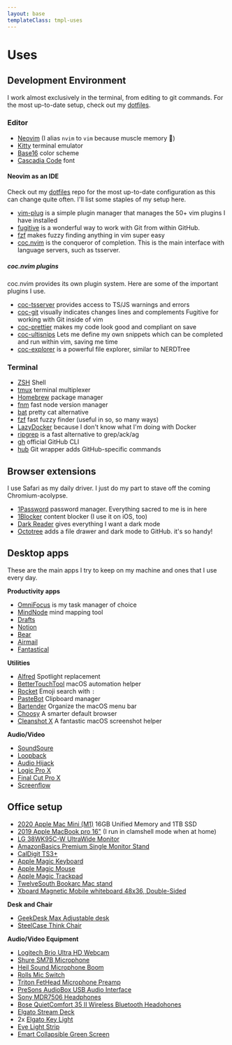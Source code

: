 ```yaml
---
layout: base
templateClass: tmpl-uses
---
```


# Uses

## Development Environment

I work almost exclusively in the terminal, from editing to git commands. For the most up-to-date setup, check out my [dotfiles](https://github.com/nicknisi/dotfiles).

### Editor

- [Neovim](https://neovim.io) (I alias `nvim` to `vim` because muscle memory 🦾)
- [Kitty](https://sw.kovidgoyal.net/kitty/) terminal emulator
- [Base16](http://chriskempson.com/projects/base16/) color scheme
- [Cascadia Code](https://github.com/microsoft/cascadia-code) font

#### Neovim as an IDE

Check out my [dotfiles](https://github.com/nicknisi/dotfiles) repo for the most up-to-date configuration as this can change quite often. I'll list some staples of my setup here.

- [vim-plug](https://github.com/junegunn/vim-plug) is a simple plugin manager that manages the 50+ vim plugins I have installed
- [fugitive](https://github.com/tpope/vim-fugitive) is a wonderful way to work with Git from within GitHub.
- [fzf](https://github.com/junegunn/fzf.vim) makes fuzzy finding anything in vim super easy
- [coc.nvim](https://github.com/neoclide/coc.nvim) is the conqueror of completion. This is the main interface with language servers, such as tsserver.

##### coc.nvim plugins

coc.nvim provides its own plugin system. Here are some of the important plugins I use.

- [coc-tsserver](https://github.com/neoclide/coc-tsserver) provides access to TS/JS warnings and errors
- [coc-git](https://github.com/neoclide/coc-git) visually indicates changes lines and complements Fugitive for working with Git inside of vim
- [coc-prettier](https://github.com/neoclide/coc-prettier) makes my code look good and compliant on save
- [coc-ultisnips](https://www.npmjs.com/package/coc-ultisnips) Lets me define my own snippets which can be completed and run within vim, saving me time
- [coc-explorer](https://github.com/weirongxu/coc-explorer) is a powerful file explorer, similar to NERDTree


### Terminal

- [ZSH](http://zsh.sourceforge.net) Shell
- [tmux](https://github.com/tmux/tmux) terminal multiplexer
- [Homebrew](https://brew.sh) package manager
- [fnm](https://github.com/Schniz/fnm) fast node version manager
- [bat](https://github.com/sharkdp/bat) pretty cat alternative
- [fzf](https://github.com/junegunn/fzf) fast fuzzy finder (useful in so, so many ways)
- [LazyDocker](https://github.com/jesseduffield/lazydocker) because I don't know what I'm doing with Docker
- [ripgrep](https://github.com/BurntSushi/ripgrep) is a fast alternative to grep/ack/ag
- [gh](https://github.com/cli/cli) official GitHub CLI
- [hub](https://github.com/github/hub) Git wrapper adds GitHub-specific commands

## Browser extensions

I use Safari as my daily driver. I just do my part to stave off the coming Chromium-acolypse.

- [1Password](https://1password.com) password manager. Everything sacred to me is in here
- [1Blocker](https://1blocker.com) content blocker (I use it on iOS, too)
- [Dark Reader](https://darkreader.org) gives everything I want a dark mode
- [Octotree](https://www.octotree.io) adds a file drawer and dark mode to GitHub. it's so handy!

## Desktop apps

These are the main apps I try to keep on my machine and ones that I use every day.

**Productivity apps**

- [OmniFocus](http://omnifocus.com) is my task manager of choice
- [MindNode](https://mindnode.com) mind mapping tool
- [Drafts](https://getdrafts.com)
- [Notion](https://notion.so)
- [Bear](https://bear.app)
- [Airmail](https://airmailapp.com)
- [Fantastical](https://flexibits.com/fantastical)

**Utilities**

- [Alfred](https://www.alfredapp.com) Spotlight replacement
- [BetterTouchTool](https://folivora.ai) macOS automation helper
- [Rocket](https://matthewpalmer.net/rocket/) Emoji search with `:`
- [PasteBot](https://tapbots.com/pastebot/) Clipboard manager
- [Bartender](https://www.macbartender.com/) Organize the macOS menu bar
- [Choosy](https://www.choosyosx.com) A smarter default browser
- [Cleanshot X](https://cleanshot.com) A fantastic macOS screenshot helper

**Audio/Video**

- [SoundSoure](https://rogueamoeba.com/soundsource/)
- [Loopback](https://rogueamoeba.com/loopback/)
- [Audio Hijack](https://rogueamoeba.com/audiohijack/)
- [Logic Pro X](https://www.apple.com/logic-pro/)
- [Final Cut Pro X](https://www.apple.com/final-cut-pro/)
- [Screenflow](https://www.telestream.net/screenflow/overview.htm)

## Office setup

- [2020 Apple Mac Mini (M1)](https://www.apple.com/mac-mini/) 16GB Unified Memory and 1TB SSD
- [2019 Apple MacBook pro 16"](https://www.apple.com/macbook-pro-16/) (I run in clamshell mode when at home)
- [LG 38WK95C-W UltraWide Monitor](https://www.amazon.com/gp/product/B079L4WR4T/)
- [AmazonBasics Premium Single Monitor Stand](https://www.amazon.com/gp/product/B00MIBN16O/)
- [CalDigit TS3+](https://www.amazon.com/CalDigit-TS3-Plus-Thunderbolt-Dock/dp/B07CZPV8DF/)
- [Apple Magic Keyboard](https://www.amazon.com/Apple-Keyboard-Wireless-Rechargable-English/dp/B016QO64FI/)
- [Apple Magic Mouse](https://www.amazon.com/Apple-Magic-Mouse-Wireless-Rechargable/dp/B016QO5YNG/)
- [Apple Magic Trackpad](https://www.amazon.com/Apple-Magic-Trackpad-Wireless-Rechargable/dp/B016QO5YWC/)
- [TwelveSouth Bookarc Mac stand](https://www.amazon.com/Twelve-South-Space-Saving-Vertical-notebooks/dp/B086RRJ82R/)
- [Xboard Magnetic Mobile whiteboard 48x36, Double-Sided](https://www.amazon.com/gp/product/B075FT75C3/)

**Desk and Chair**
- [GeekDesk Max Adjustable desk](https://www.geekdesk.com/standing-desk-frame)
- [SteelCase Think Chair](https://www.steelcase.com/products/office-chairs/think/)

**Audio/Video Equipment**
- [Logitech Brio Ultra HD Webcam](https://www.amazon.com/gp/product/B01N5UOYC4/)
- [Shure SM7B Microphone](https://www.amazon.com/Shure-SM7B-Cardioid-Dynamic-Microphone/dp/B0002E4Z8M)
- [Heil Sound Microphone Boom](https://www.amazon.com/dp/B004PJ414I/)
- [Rolls Mic Switch](https://www.amazon.com/rolls-Mic-Switch-Off-MS111/dp/B001GMXFW6)
- [Triton FetHead Microphone Preamp](https://www.amazon.com/TRITON-AUDIO-FetHead-Microphone-Preamp/dp/B06XDPTDN5/)
- [PreSons AudioBox USB Audio Interface](https://www.amazon.com/PreSonus-AudioBox-USB-Recording-System/dp/B071W6YVDR)
- [Sony MDR7506 Headphones](https://www.amazon.com/dp/B000AJIF4E)
- [Bose QuietComfort 35 II Wireless Bluetooth Headohones](https://www.amazon.com/Bose-QuietComfort-Wireless-Headphones-Cancelling/dp/B0756CYWWD/)
- [Elgato Stream Deck](https://www.amazon.com/Elgato-Stream-Deck-Controller-customizable/dp/B06XKNZT1P/)
- 2x [Elgato Key Light](https://www.amazon.com/Elgato-Key-Light-Professional-App-Enabled/dp/B07L755X9G/)
- [Eve Light Strip](https://www.amazon.com/gp/product/B07MTX8MR4/)
- [Emart Collapsible Green Screen](https://www.amazon.com/gp/product/B07DWTGLPM/)

